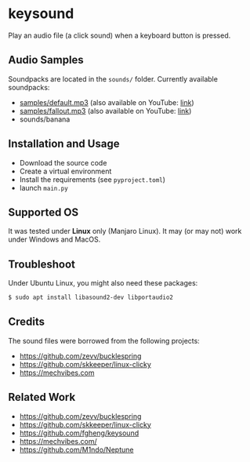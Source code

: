 # keysound

Play an audio file (a click sound) when a keyboard button is pressed.

## Audio Samples

Soundpacks are located in the `sounds/` folder.
Currently available soundpacks:  
- [samples/default.mp3](samples/default.mp3) (also available on YouTube: [link](https://www.youtube.com/watch?v=fSX_pSVUEUg))
- [samples/fallout.mp3](samples/fallout.mp3) (also available on YouTube: [link](https://www.youtube.com/watch?v=8x_DNb5s65U))
- sounds/banana

## Installation and Usage

- Download the source code
- Create a virtual environment
- Install the requirements (see `pyproject.toml`)
- launch `main.py`

## Supported OS

It was tested under **Linux** only (Manjaro Linux). It may (or may not)
work under Windows and MacOS.

## Troubleshoot

Under Ubuntu Linux, you might also need these packages:

```bash
$ sudo apt install libasound2-dev libportaudio2
```

## Credits

The sound files were borrowed from the following
projects:

- https://github.com/zevv/bucklespring
- https://github.com/skkeeper/linux-clicky
- https://mechvibes.com

## Related Work

- https://github.com/zevv/bucklespring
- https://github.com/skkeeper/linux-clicky
- https://github.com/fgheng/keysound
- https://mechvibes.com/
- https://github.com/M1ndo/Neptune
